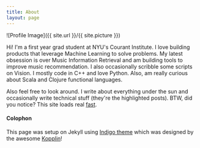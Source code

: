 ```yaml
---
title: About
layout: page
---
```

![Profile Image]({{ site.url }}/{{ site.picture }})

<p>Hi! I'm a first year grad student at NYU's Courant Institute. I love building products that leverage Machine Learning to solve problems. My latest obsession is over Music Information Retrieval and am building tools to improve music recommendation. I also occasionally scribble some scripts on Vision. I mostly code in C++ and love Python. Also,  am really curious about Scala and Clojure functional languages.</p>

Also feel free to look around. I write about everything under the sun and occasionally write technical stuff (they're the highlighted posts). BTW, did you notice? This site loads real [fast](https://developers.google.com/speed/pagespeed/insights/?url=ykumards.com&tab=mobile).

#### Colophon
This page was setup on Jekyll using <a class="link" href="https://github.com/sergiokopplin/indigo">Indigo theme</a> which was designed by the awesome <a class="link" href="http://koppl.in">Kopplin</a>!
